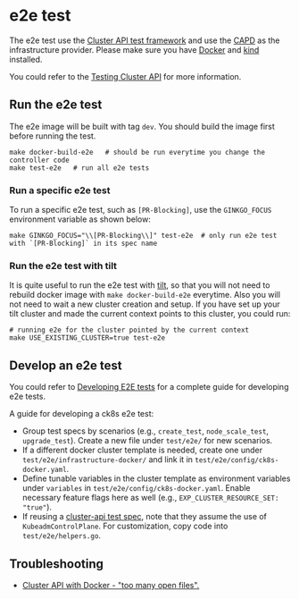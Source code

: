 # e2e test
The e2e test use the [Cluster API test framework](https://pkg.go.dev/sigs.k8s.io/cluster-api/test/framework?tab=doc) and use the [CAPD](https://github.com/kubernetes-sigs/cluster-api/tree/main/test/infrastructure/docker) as the infrastructure provider. Please make sure you have [Docker](https://docs.docker.com/install/) and [kind](https://kind.sigs.k8s.io/) installed.

You could refer to the [Testing Cluster API](https://cluster-api.sigs.k8s.io/developer/testing) for more information.

## Run the e2e test
The e2e image will be built with tag `dev`. You should build the image first before running the test.
```shell
make docker-build-e2e   # should be run everytime you change the controller code
make test-e2e   # run all e2e tests
```
### Run a specific e2e test
To run a specific e2e test, such as `[PR-Blocking]`, use the `GINKGO_FOCUS` environment variable as shown below:
```shell
make GINKGO_FOCUS="\\[PR-Blocking\\]" test-e2e  # only run e2e test with `[PR-Blocking]` in its spec name
```
### Run the e2e test with tilt
It is quite useful to run the e2e test with [tilt](https://cluster-api.sigs.k8s.io/developer/tilt), so that you will not need to rebuild docker image with `make docker-build-e2e` everytime. Also you will not need to wait a new cluster creation and setup. If you have set up your tilt cluster and made the current context points to this cluster, you could run:
```shell
# running e2e for the cluster pointed by the current context
make USE_EXISTING_CLUSTER=true test-e2e
```
## Develop an e2e test
You could refer to [Developing E2E tests](https://cluster-api.sigs.k8s.io/developer/e2e) for a complete guide for developing e2e tests.

A guide for developing a ck8s e2e test:

* Group test specs by scenarios (e.g., `create_test`, `node_scale_test`, `upgrade_test`). Create a new file under `test/e2e/` for new scenarios.
* If a different docker cluster template is needed, create one under `test/e2e/infrastructure-docker/` and link it in `test/e2e/config/ck8s-docker.yaml`.
* Define tunable variables in the cluster template as environment variables under `variables` in `test/e2e/config/ck8s-docker.yaml`. Enable necessary feature flags here as well (e.g., `EXP_CLUSTER_RESOURCE_SET: "true"`).
* If reusing a [cluster-api test spec](https://github.com/kubernetes-sigs/cluster-api/tree/main/test/e2e), note that they assume the use of `KubeadmControlPlane`. For customization, copy code into `test/e2e/helpers.go`.

## Troubleshooting
* [Cluster API with Docker - "too many open files".](https://cluster-api.sigs.k8s.io/user/troubleshooting.html?highlight=too%20many#cluster-api-with-docker----too-many-open-files)
